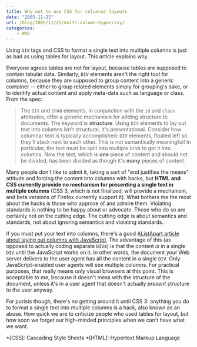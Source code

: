 ```yaml
---
title: Why not to use CSS for columnar layouts
date: "2005-11-25"
url: /blog/2005/11/25/multi-column-hypocrisy/
categories:
    - Web
---
```

Using `DIV` tags and CSS to format a single text into multiple columns is just as bad as using tables for layout. This article explains why.

Everyone agrees tables are not for layout, because tables are supposed to contain tabular data. Similarly, `DIV` elements aren't the right tool for columns, because they are supposed to group content into a generic container -- either to group related elements simply for grouping's sake, or to identify actual content and apply meta-data such as language or class. From the spec:

> The `DIV` and `SPAN` elements, in conjunction with the `id` and `class` attributes, offer a generic mechanism for adding structure to documents.
The keyword is **structure**. Using `DIV` elements to lay out text into columns isn't structural, it's presentational. Consider how columnar text is typically accomplished: `DIV` elements, floated left so they'll stack next to each other. This is not semantically meaningful! In particular, the text must be split into multiple `DIV`s to get it into columns. Now the text, which is **one** piece of content and should not be divided, has been divided as though it's **many** pieces of content.

Many people don't like to admit it, taking a sort of "end justifies the means" attitude and forcing the content into columns with hacks, but **HTML and CSS currently provide no mechanism for presenting a single text in multiple columns** (CSS 3, which is not finalized, will provide a mechanism, and beta versions of Firefox currently support it). What bothers me the most about the hacks is those who approve of and admire them. Violating standards is nothing to be happy about or advocate. Those who do so are certainly not on the cutting edge. The cutting edge is about semantics and standards, not about ignoring semantics and violating standards.

If you must put your text into columns, there's a good [AListApart article about laying out columns with JavaScript][1]. The advantage of this (as opposed to actually coding separate `DIV`s) is that the content *is* in a single `DIV` until the JavaScript works on it. In other words, the document your Web server delivers to the user agent has all the content in a single `DIV`. Only JavaScript-enabled user agents will see multiple columns. For practical purposes, that really means only visual browsers at this point. This is acceptable to me, because it doesn't mess with the structure of the document, unless it's in a user agent that doesn't actually *present* structure to the user anyway.

For purists though, there's no getting around it until CSS 3: anything you do to format a single text into multiple columns is a hack, also known as an abuse. How quick we are to criticize people who used tables for layout, but how soon we forget our high-minded principles when we can't have what we want.

 *[CSS]: Cascading Style Sheets
 *[HTML]: Hypertext Markup Language

 [1]: http://www.alistapart.com/articles/css3multicolumn

